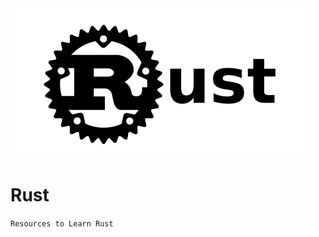<img src="https://raw.githubusercontent.com/vyaspranjal33/images/master/rust.png"> 

# Rust
`Resources to Learn Rust`
